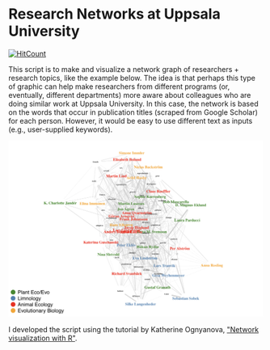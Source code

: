 # Research Networks at Uppsala University

[![HitCount](http://hits.dwyl.io/bobmuscarella/UU_research_network.svg)](http://hits.dwyl.io/bobmuscarella/UU_research_network)

This script is to make and visualize a network graph of researchers + research topics, like the example below. The idea is that perhaps this type of graphic can help make researchers from different programs (or, eventually, different departments) more aware about colleagues who are doing similar work at Uppsala University. In this case, the network is based on the words that occur in publication titles (scraped from Google Scholar) for each person. However, it would be easy to use different text as inputs (e.g., user-supplied keywords).

![IEGnetwork](https://github.com/bobmuscarella/UU_research_network/blob/master/Images/IEG_network_ex1.png?raw=true "IEGnetwork")

I developed the script using the tutorial by Katherine Ognyanova, ["Network visualization with R"](https://kateto.net/).
